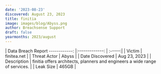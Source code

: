 ```yaml
---
date: '2023-08-23'
discovered: August 23, 2023
title: finitia
image: images/blog/Abyss.png
author: Breachsense Support
draft: false
yearmonths: 2023/august
---
```



| Data Breach Report
------------:     |:-------------:    | :-----:|
| Victim      | finitea.net      | 
| Threat Actor      | Abyss      | 
| Date Discovered      | Aug 23, 2023      | 
| Description      | finitia offers architects, planners and engineers a wide range of services.      | 
| Leak Size      | 465GB      | 

